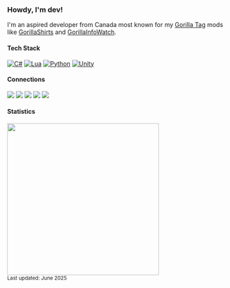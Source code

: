 <h3>Howdy, I'm dev!</h3>

I'm an aspired developer from Canada most known for my [Gorilla Tag](https://store.steampowered.com/app/1533390/Gorilla_Tag/) mods like [GorillaShirts](https://github.com/developer9998/GorillaShirts) and [GorillaInfoWatch](https://github.com/developer9998/GorillaInfoWatch).

<h4>Tech Stack</h4>

[![C#](https://custom-icon-badges.demolab.com/badge/C%23-%23239120.svg?logo=cshrp&logoColor=white)](#)
[![Lua](https://img.shields.io/badge/Lua-%232C2D72.svg?logo=lua&logoColor=white)](#)
[![Python](https://img.shields.io/badge/Python-3776AB?logo=python&logoColor=fff)](#)
[![Unity](https://img.shields.io/badge/Unity-%23000000.svg?logo=unity&logoColor=white)](#)

<h4>Connections</h4>

<a href="https://www.youtube.com/@developer9998"><img src="https://img.shields.io/badge/YouTube-%23FF0000.svg?logo=YouTube&logoColor=white"></a>
<a href="https://discord.com/users/792064774837239828"><img src="https://img.shields.io/badge/Discord-%235865F2.svg?&logo=discord&logoColor=white"></a>
<a href="https://www.last.fm/user/dev9998"><img src="https://img.shields.io/badge/last.fm-D51007?logo=last.fm&logoColor=white"></a>
<a href="https://open.spotify.com/user/31dw2jc5jexup7zawulubfxjipuy"><img src="https://img.shields.io/badge/Spotify-1ED760?logo=spotify&logoColor=white"></a>
<a href="https://steamcommunity.com/id/dev9998/"><img src="https://img.shields.io/badge/Steam-%23000000.svg?logo=steam&logoColor=white"></a>

<h4>Statistics</h4>

<img src="https://github-readme-stats.vercel.app/api?username=developer9998&show_icons=true&theme=discord_old_blurple" width=350px height=auto><br><sub>Last updated: June 2025</sub>
